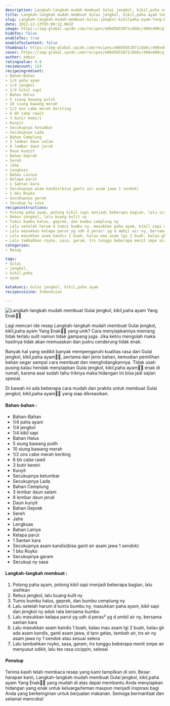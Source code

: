 ```yaml
---
description: Langkah-langkah mudah membuat Gulai jengkol, kikil,paha ayam Yang Enak"
title: Langkah-langkah mudah membuat Gulai jengkol, kikil,paha ayam Yang Enak
slug: Langkah-langkah-mudah-membuat-Gulai-jengkol-kikilpaha-ayam-Yang-Enak
date: 2022-12-13T03:09:12.063Z
image: https://img-global.cpcdn.com/recipes/e06d5853871cbb6c/400x400cq70/photo.jpg
hideToc: false
enableToc: true
enableTocContent: false
thumbnail: https://img-global.cpcdn.com/recipes/e06d5853871cbb6c/400x400cq70/photo.jpg
cover: https://img-global.cpcdn.com/recipes/e06d5853871cbb6c/400x400cq70/photo.jpg
author: admin
ratingvalue: 4.8
reviewcount: 124
recipeingredient:
- Bahan-Bahan
- 1/4 paha ayam
- 1/4 jengkol
- 1/4 kikil sapi
- Bahan Halus
- 5 siung bawang putih
- 10 siung bawang merah
- 1/2 ons cabe merah keriting
- 6 bh cabe rawit
- 3 butir kemiri
- Kunyit
- Secukupnya ketumbar
- Secukupnya Lada
- Bahan Cemplung
- 3 lembar daun salam
- 8 lembar daun jeruk
- Daun kunyit
- Bahan Geprek
- Sereh
- Jahe
- Lengkuas
- Bahan Lainya
- Kelapa parut
- 1 Santan kara
- Secukupnya asam kandis(bisa ganti air asam jawa 1 sendok)
- 1 bks Royko
- Secukupnya garam
- Secukup ny sasa
recipeinstructions:
- Potong paha ayam, potong kikil sapi menjadi beberapa bagian, lalu sisihkan
- Rebus jengkol, lalu buang kulit ny
- Tumis bumbu halus, geprek, dan bumbu cemplung ny
- Lalu setelah harum d tumis bumbu ny, masukkan paha ayam, kikil sapi dan jengkol ny aduk rata bersama bumbu
- Lalu masukkan kelapa parut yg udh d peras² yg d ambil air ny, bersama santan kara
- Lalu masukkan asam kandis 1 buah, kalau mau asam lgi 2 buah, kalau gk ada asam kandis, ganti asam jawa, d taro gelas, tambah air, trs air ny asam jawa ny 1 sendok atau sesuai selera
- Lalu tambahkan royko, sasa, garam, trs tunggu beberapa menit smpe air menyusut sdikit, lalu tes rasa cicippin, selesai
categories:
- Resep

tags:
- Gulai
- jengkol,
- kikil,paha
- ayam

katakunci: Gulai jengkol, kikil,paha ayam
recipecuisine: Indonesian

---
```


![Langkah-langkah mudah membuat Gulai jengkol, kikil,paha ayam Yang Enak👩‍🍳](https://img-global.cpcdn.com/recipes/e06d5853871cbb6c/400x400cq70/photo.jpg)

Lagi mencari ide resep Langkah-langkah mudah membuat Gulai jengkol, kikil,paha ayam Yang Enak👩‍🍳 yang unik? Cara menyiapkannya memang tidak terlalu sulit namun tidak gampang juga. Jika keliru mengolah maka hasilnya tidak akan memuaskan dan justru cenderung tidak enak.

Banyak hal yang sedikit banyak mempengaruhi kualitas rasa dari Gulai jengkol, kikil,paha ayam👩‍🍳, pertama dari jenis bahan, kemudian pemilihan bahan segar sampai cara membuat dan menghidangkannya. Tidak usah pusing kalau hendak menyiapkan Gulai jengkol, kikil,paha ayam👩‍🍳 enak di rumah, karena asal sudah tahu triknya maka hidangan ini bisa jadi sajian spesial.

Di bawah ini ada beberapa cara mudah dan praktis untuk membuat Gulai jengkol, kikil,paha ayam👩‍🍳 yang siap dikreasikan.

<!--inarticleads1-->

#### Bahan-bahan :

- Bahan-Bahan
- 1/4 paha ayam
- 1/4 jengkol
- 1/4 kikil sapi
- Bahan Halus
- 5 siung bawang putih
- 10 siung bawang merah
- 1/2 ons cabe merah keriting
- 6 bh cabe rawit
- 3 butir kemiri
- Kunyit
- Secukupnya ketumbar
- Secukupnya Lada
- Bahan Cemplung
- 3 lembar daun salam
- 8 lembar daun jeruk
- Daun kunyit
- Bahan Geprek
- Sereh
- Jahe
- Lengkuas
- Bahan Lainya
- Kelapa parut
- 1 Santan kara
- Secukupnya asam kandis(bisa ganti air asam jawa 1 sendok)
- 1 bks Royko
- Secukupnya garam
- Secukup ny sasa

<!--inarticleads2-->

#### Langkah-langkah membuat :

1. Potong paha ayam, potong kikil sapi menjadi beberapa bagian, lalu sisihkan
1. Rebus jengkol, lalu buang kulit ny
1. Tumis bumbu halus, geprek, dan bumbu cemplung ny
1. Lalu setelah harum d tumis bumbu ny, masukkan paha ayam, kikil sapi dan jengkol ny aduk rata bersama bumbu
1. Lalu masukkan kelapa parut yg udh d peras² yg d ambil air ny, bersama santan kara
1. Lalu masukkan asam kandis 1 buah, kalau mau asam lgi 2 buah, kalau gk ada asam kandis, ganti asam jawa, d taro gelas, tambah air, trs air ny asam jawa ny 1 sendok atau sesuai selera
1. Lalu tambahkan royko, sasa, garam, trs tunggu beberapa menit smpe air menyusut sdikit, lalu tes rasa cicippin, selesai

#### Penutup

Terima kasih telah membaca resep yang kami tampilkan di sini. Besar harapan kami, Langkah-langkah mudah membuat Gulai jengkol, kikil,paha ayam Yang Enak👩‍🍳 yang mudah di atas dapat membantu Anda menyiapkan hidangan yang enak untuk keluarga/teman maupun menjadi inspirasi bagi Anda yang berkeinginan untuk berjualan makanan. Semoga bermanfaat dan selamat mencoba!